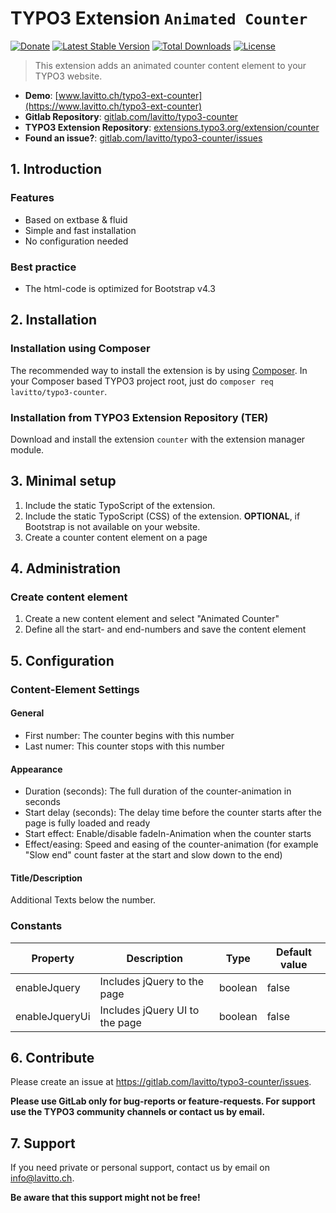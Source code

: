 # TYPO3 Extension `Animated Counter`

[![Donate](https://img.shields.io/badge/Donate-PayPal-green.svg)](https://www.paypal.me/lavittoag/10)
[![Latest Stable Version](https://poser.pugx.org/lavitto/typo3-counter/v/stable)](https://packagist.org/packages/lavitto/typo3-counter)
[![Total Downloads](https://poser.pugx.org/lavitto/typo3-counter/downloads)](https://packagist.org/packages/lavitto/typo3-counter)
[![License](https://poser.pugx.org/lavitto/typo3-counter/license)](https://packagist.org/packages/lavitto/typo3-counter)

> This extension adds an animated counter content element to your TYPO3 website.

- **Demo**: [www.lavitto.ch/typo3-ext-counter](https://www.lavitto.ch/typo3-ext-counter)
- **Gitlab Repository**: [gitlab.com/lavitto/typo3-counter](https://gitlab.com/lavitto/typo3-counter)
- **TYPO3 Extension Repository**: [extensions.typo3.org/extension/counter](https://extensions.typo3.org/extension/counter/)
- **Found an issue?**: [gitlab.com/lavitto/typo3-counter/issues](https://gitlab.com/lavitto/typo3-counter/issues)

## 1. Introduction

### Features

- Based on extbase & fluid
- Simple and fast installation
- No configuration needed

### Best practice

- The html-code is optimized for Bootstrap v4.3

## 2. Installation

### Installation using Composer

The recommended way to install the extension is by using [Composer](https://getcomposer.org/). In your Composer based 
TYPO3 project root, just do `composer req lavitto/typo3-counter`.

### Installation from TYPO3 Extension Repository (TER)

Download and install the extension `counter` with the extension manager module.

## 3. Minimal setup

1)  Include the static TypoScript of the extension.
2)  Include the static TypoScript (CSS) of the extension. **OPTIONAL**, if Bootstrap is not available on your website. 
3)  Create a counter content element on a page

## 4. Administration

### Create content element

1)  Create a new content element and select "Animated Counter"
2)  Define all the start- and end-numbers and save the content element

## 5. Configuration

### Content-Element Settings

#### General
* First number: The counter begins with this number
* Last numer: This counter stops with this number

#### Appearance
* Duration (seconds): The full duration of the counter-animation in seconds
* Start delay (seconds): The delay time before the counter starts after the page is fully loaded and ready
* Start effect: Enable/disable fadeIn-Animation when the counter starts
* Effect/easing: Speed and easing of the counter-animation (for example "Slow end" count faster at the start and slow down to the end)

#### Title/Description
Additional Texts below the number.

### Constants

| Property           | Description                                    | Type      | Default value   |
| ------------------ | ---------------------------------------------- | --------- | --------------- |
| enableJquery       | Includes jQuery to the page                    | boolean   | false           |
| enableJqueryUi     | Includes jQuery UI to the page                 | boolean   | false           |

## 6. Contribute

Please create an issue at https://gitlab.com/lavitto/typo3-counter/issues.

**Please use GitLab only for bug-reports or feature-requests. For support use the TYPO3 community channels or contact us by email.**

## 7. Support

If you need private or personal support, contact us by email on [info@lavitto.ch](mailto:info@lavitto.ch). 

**Be aware that this support might not be free!**

